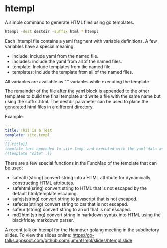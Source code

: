 # htempl

A simple command to generate HTML files using go templates.

```sh
htempl -dest destdir -suffix html *.htempl
```

Each .htempl file contains a yaml fragment with variable definitions. A few variables have a special meaning:

* include: include yaml from the named file.
* includes: include the yaml from all of the named files.
* template: Include templates from the named file.
* templates: Include the template from all of the named files.

All variables are available as "." variables while executing the template.

The remainder of the file after the yaml block is appended to the other templates to build the final template and write a file with the same name but using the suffix .html. The destdir parameter can be used to place the generated html files in a different directory.

Example:

```yaml
---
title: This is a Test
template: site.templ
...
{{.title}}
template text appended to site.templ and executed with the yaml data as dot.
{{template "site" .}}
```

There are a few special functions in the FuncMap of the template that can be used:

* safeattr(string) convert string into a HTML attribute for dynamically constructing HTML attributes.
* safehtml(sring) convert string to HTML that is not escaped by the default html/template escaping.
* safejs(string) convert string to javascript that is not escaped.
* safecss(string) convert string to css that is not escaped.
* safeurl(string) convert string to an url that is not escaped.
* md2html(string) convert string in markdown syntax into HTML using the blackfriday markdown parser.

A recent talk on htempl for the Hannover golang meeting in the subdirctory slides. To view the slides online: https://go-talks.appspot.com/github.com/jum/htempl/slides/htempl.slide
